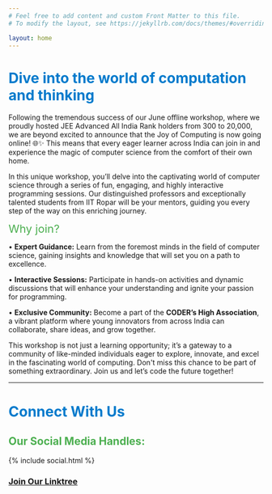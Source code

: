 ```yaml
---
# Feel free to add content and custom Front Matter to this file.
# To modify the layout, see https://jekyllrb.com/docs/themes/#overriding-theme-defaults

layout: home
---  
```



<!--![Image](images/s2.png)-->
<!--[![Image](images/s2.png)](https://www.iitrpr.ac.in/sites/default/files/Handbook-of-Information-AY-2024-25.pdf)-->  
<!--<img style="float: right;" src="images/imgg.png" width="300" height="200">-->

<!--<img  src="images/s2.png" width="40" height="40"> -->

# <span style="color: #007acc;">Dive into the world of computation and thinking </span>

<!--<span style="color: #4caf50; font-size: 22px;"> Dive into the world of computation and thinking </span>-->
<!--# Joy of Computing Workshop (Completed)-->

Following the tremendous success of our June offline workshop, where we proudly hosted JEE Advanced All India Rank holders from 300 to 20,000, we are beyond excited to announce that the Joy of Computing is now going online! 🌐✨ This means that every eager learner across India can join in and experience the magic of computer science from the comfort of their own home.

In this unique workshop, you’ll delve into the captivating world of computer science through a series of fun, engaging, and highly interactive programming sessions. Our distinguished professors and exceptionally talented students from IIT Ropar will be your mentors, guiding you every step of the way on this enriching journey.


<span style="color: #4caf50; font-size: 22px;">Why join?</span>


•⁠  **Expert Guidance:** Learn from the foremost minds in the field of computer science, gaining insights and knowledge that will set you on a path to excellence.


•⁠  ⁠**Interactive Sessions:** Participate in hands-on activities and dynamic discussions that will enhance your understanding and ignite your passion for programming.


•⁠  ⁠**Exclusive Community:** Become a part of the **CODER’s High Association**, a vibrant platform where young innovators from across India can collaborate, share ideas, and grow together.

This workshop is not just a learning opportunity; it’s a gateway to a community of like-minded individuals eager to explore, innovate, and excel in the fascinating world of computing. Don't miss this chance to be part of something extraordinary. Join us and let’s code the future together!



---


<!--For further details: [Visit our website](/joc)-->

<h5>  </h5>
<!--! # <span style="color: #007acc;">Information Corner</span>
*Welcoming you on board to the world of computing, *

<!--! <h3>  </h3>
<a href="https://www.iitrpr.ac.in/sites/default/files/Handbook-of-Information-AY-2024-25.pdf">
  <img src="images/s5.png" alt="Handbook Icon" width="40">
</a><span style="color: #4caf50; font-size: 22px;">Handbook of Information</span>  
This PDF contains all the academic details for freshmen joining IIT Ropar. Download from [here](https://www.iitrpr.ac.in/sites/default/files/Handbook-of-Information-AY-2024-25.pdf)

   
<br>
<a href="https://www.iitrpr.ac.in/ismp/">
  <img src="images/s6.png" alt="Handbook Icon" width="40">
</a><span style="color: #4caf50; font-size: 22px;">Connect to ISMP</span>  
Connect with ISMP mentors for personalized guidance and support. Explore their [website](https://www.iitrpr.ac.in/ismp/) to learn about the culture at IIT Ropar

<br>
<a href="https://www.iitrpr.ac.in/academic-people">
  <img src="images/s7.png" alt="Handbook Icon" width="40">
</a><span style="color: #4caf50; font-size: 22px;"> Contact details for Acadmic/Admission related Queries</span>  
For academic section queries please use: 
  - Phone: [01881-231111](tel:01881-231111), [231113](tel:01881-231113), [231176](tel:01881-231176)
  - Email: [officer-academics-1@iitrpr.ac.in](mailto:officer-academics-1@iitrpr.ac.in) and [jr.acad@iitrpr.ac.in](mailto:jr.acad@iitrpr.ac.in)

<br>
<a href="/swagatam/Logistics/">
  <img src="images/log.jpeg" alt="Handbook Icon" width="40">
</a><span style="color: #4caf50; font-size: 22px;">Arriving IIT Ropar</span>

---
<img style="float: right;" src="images/about-img.jpg" width="400" height="300">
<h5>  </h5> -->
# <span style="color: #007acc;">Connect With Us</span>

<h2><span style="color: #4caf50;">Our Social Media Handles:</span></h2>
{% include social.html %}
<h3>
<a href="https://linktr.ee/iitropar" class="btn">Join Our Linktree</a>
</h3>

<!-- <img style="float: right;" src="images/about-img.jpg" width="300" height="200"> -->

<h5>  </h5>
<!--! # <span style="color: #007acc;">Frequently Asked Questions</span>

<!--<details>
  <summary style="border:1px solid #ccc; padding: 10px; border-radius: 5px; display: inline-block; cursor: pointer;">
<b> Q: What makes IIT Ropar unique compared to other IITs? </b>
  </summary>
  <br>
  
IIT Ropar stands out for several reasons that contribute to its unique identity among the IITs:
<ul>
<li> <b>AI for All:</b> No matter what branch you came from, we at IIT Ropar give you the opportunity to get a minor in AI.</li>
<li> <b>Branch Change:</b> IIT Ropar offers a branch change option at the end of the 1st year.</li>
<li> <b>Global Collaborations:</b> We participate in international research projects and exchange programs.</li>
<li> <b>6-Month Internship Opportunity:</b> We offer a 6-month internship opportunity for 3rd-year students.</li>
<li> <b>Location, Location, Location:</b> Located in the land of five rivers, our lush green campus offers a peaceful life.</li>
<li> <b>New Buildings and Hostels:</b> We have brand new, beautiful buildings, iconic structures, and modern hostels.</li>
    </ul>
</details>



<details>
  <summary style="border:1px solid #ccc; padding: 10px; border-radius: 5px; display: inline-block; cursor: pointer;">

<b> Q: What was the main focuses of the Workshop? </b>
</summary>
<br>

The shift from JEE preparation to college life is typically quite challenging for students. This initiative aimed to serve as a bridge between the students' coaching days and their college days. Engaging concepts were taught in a fun and interactive manner. Utilizing software like Geogebra, students will be presented with problems designed to enhance their understanding and encourage critical thinking. Connecting concepts, practical applications, and brainstorming that will help boost students' confidence and their ability to think critically.
</details>


<details>
  <summary style="border:1px solid #ccc; padding: 10px; border-radius: 5px; display: inline-block; cursor: pointer;">

<b> Q: Which documents are required at the time of admission? </b>
</summary>
<br>

1. Class xth certificate original and xerox<br>
3. Class XIIth certificate original and xerox<br>
4. Aadhar card Xerox and original.<br>
5. JEE admit card<br>
6. JEE branch allotment letter.<br>
7. Remaining Fees paid <br>
8. Passport size photograph (10) and stamp size (5)<br>
9. Category certificate if applicable<br>
10. Gap certificate if applicable<br>
11. Medical certificate in IIT Ropar format<br>
12. Income certificate <br>
This is a tentative list of documents. The actual list (in proper format) will be uploaded on our website (https://www.iitrpr.ac.in).
</details>


<details>
  <summary style="border:1px solid #ccc; padding: 10px; border-radius: 5px; display: inline-block; cursor: pointer;">

<b> Q: Which banks are available in IIT Ropar? </b>
</summary>
<br>
State Bank of India.
</details>

<details>
  <summary style="border:1px solid #ccc; padding: 10px; border-radius: 5px; display: inline-block; cursor: pointer;">

<b> Q: Where we ask questions related to Academic section? </b>
</summary>
<br>
For academic section queries please use: 01881-231111, 231113, 231176 and email id officer-academics-1@iitrpr.ac.in and jr.acad@iitrpr.ac.in.
</details>


<details>
  <summary style="border:1px solid #ccc; padding: 10px; border-radius: 5px; display: inline-block; cursor: pointer;">
<b> Q: When will the details of the documents to submit and other information related to admission be uploaded on the IIT Ropar site? </b>
</summary>
<br>
The details will be uploaded on Monday, 08-07-2024, on our website https://www.iitrpr.ac.in.
</details>


<details>
  <summary style="border:1px solid #ccc; padding: 10px; border-radius: 5px; display: inline-block; cursor: pointer;">
<b> Q: Which hostel will be allotted to the fresher's? </b>
</summary>
<br>
Hostels will be allotted randomly. A circular regarding this will be posted on the website soon.
</details>


<details>
  <summary style="border:1px solid #ccc; padding: 10px; border-radius: 5px; display: inline-block; cursor: pointer;">
<b> Q: Is the income certificate necessary for everyone, or is it required only if a fee waiver is applicable?</b>
</summary>
<br>
All the forms that will be uploaded on our website on Monday, 08-07-2024, are mandatory.
</details>




<details>
  <summary style="border:1px solid #ccc; padding: 10px; border-radius: 5px; display: inline-block; cursor: pointer;">
<b> Q: What is the loan process and which document are required for taking loan? </b>
</summary>
<br>
For loan and loan process please visit SBI located inside IIT Ropar Campus.
</details>




<details>
  <summary style="border:1px solid #ccc; padding: 10px; border-radius: 5px; display: inline-block; cursor: pointer;">
<b> Q: When will we have to pay the remaining fees? </b>
</summary>
<br>
The details regarding this will be uploaded on Monday (08-07-2024) on our website https://www.iitrpr.ac.in
</details>


<details>
  <summary style="border:1px solid #ccc; padding: 10px; border-radius: 5px; display: inline-block; cursor: pointer;">
<b> Q: Do we require original JEE Admit card or downloaded? </b>
</summary>
<br>
Usually we prefer original JEE Admit card.
</details>


<details>
  <summary style="border:1px solid #ccc; padding: 10px; border-radius: 5px; display: inline-block; cursor: pointer;">
<b> Q: What is the mode of accommodation for the people accompanying us during registration?</b>
</summary>
<br>
You will get a hostel room allocated on campus on the day of registration. The number of rooms in the guest house is limited, so the people accompanying you will need to arrange their own accommodation in hotels near the campus.
</details>





<details>
  <summary style="border:1px solid #ccc; padding: 10px; border-radius: 5px; display: inline-block; cursor: pointer;">
<b> Q: How we can reach IIT Ropar? </b>
</summary>
<br>You can reach IIT Ropar using the following methods:<br>

1. By Air:
<br>
The closest airport is Chandigarh International Airport, which is 56 kilometers away.<br>
2. By Rail:<br>

The nearest railway stations are:<br>
 Ropar Railway Station: Located approximately 7.5 kilometers away. From there, take an autorickshaw to the campus.<br>

 Chandigarh Railway Station: About 59 kilometers from the campus.<br>

 From Chandigarh, you can reach the campus in two ways: <br>

1. By hiring a cab directly to the campus.<br>
2. By taking a bus:<br>
         1.1 Reach ISBT-43 (Sector 43, Chandigarh) bus stand.<br>
         1.2 Take a bus to Police Lines (Shagun Dhaba Bypass) or Ropar Bus Stand (Old or New).<br>
         1.3 From there, take an autorickshaw to the campus.<br>

 If you are coming from the Bus Stand or Police Lines in Ropar: <br>

Take an autorickshaw to the  Main Campus, IIT Ropar.<br>

  
  </details> -->












